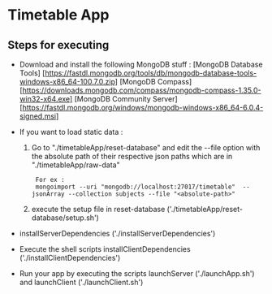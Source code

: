 # Timetable App

## Steps for executing

- Download and install the following MongoDB stuff : 
 [MongoDB Database Tools]  [https://fastdl.mongodb.org/tools/db/mongodb-database-tools-windows-x86_64-100.7.0.zip]
 [MongoDB Compass]  [https://downloads.mongodb.com/compass/mongodb-compass-1.35.0-win32-x64.exe]
 [MongoDB Community Server]  [https://fastdl.mongodb.org/windows/mongodb-windows-x86_64-6.0.4-signed.msi]

- If you want to load static data :
    1) Go to "./timetableApp/reset-database" and edit the --file option with the absolute path of their respective json paths which are in "./timetableApp/raw-data"
   
            For ex :
            mongoimport --uri "mongodb://localhost:27017/timetable"  --jsonArray --collection subjects --file "<absolute-path>"
    2) execute the setup file in reset-database ('./timetableApp/reset-database/setup.sh')
    
 - installServerDependencies ('./installServerDependencies')
 
 - Execute the shell scripts installClientDependencies ('./installClientDependencies')
    
- Run your app by executing the scripts launchServer ('./launchApp.sh') and launchClient ('./launchClient.sh')
